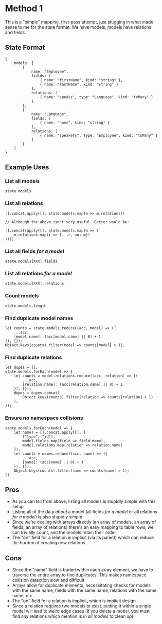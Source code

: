 # Method 1

This is a "simple" mapping, first-pass attempt, just plugging in what made sense
to me for the state format. We have models, models have relations and fields.

## State Format

```
{
	models: [
		{
			name: "Employee",
			fields: [
				{ name: "firstName", kind: "string" },
				{ name: "lastName", kind: "string" }
			],
			relations: [
				{ name: "speaks", type: "Language", kind: "toMany" }
			]
		},
		{
			name: "Language",
			fields: [
				{ name: "name", kind: "string" }
			],
			relations: [
				{ name: "speakers", type: "Employee", kind: "toMany" }
			]
		}
	]
}
```

## Example Uses

### List all models

```
state.models
```

### List all relations

```
[].concat.apply([], state.models.map(m => m.relations))

// Although the above isn't very useful. Better would be:

[].concat(apply([], state.models.map(m => (
	m.relations.map(r => {...r, on: m})
))))
```

### List all fields *for a model*

```
state.models[XXX].fields
```

### List all relations *for a model*

```
state.models[XXX].relations
```

### Count models

```
state.models.length
```

### Find duplicate model names

```
let counts = state.models.reduce((acc, model) => ({
	...acc,
	[model.name]: (acc[model.name] || 0) + 1
}), {});
Object.keys(counts).filter(model => counts[model] > 1);
```

### Find duplicate relations

```
let dupes = [];
state.models.forEach(model => {
	let counts = model.relations.reduce((acc, relation) => ({
		...acc,
		[relation.name]: (acc[relation.name] || 0) + 1
	}), {});
	dupes = dupes.concat(
		Object.keys(counts).filter(relation => counts[relation] > 1)
	);
});
```

### Ensure no namespace collisions

```
state.models.forEach(model => {
	let names = [].concat.apply([], [
		["type", "id"],
		model.fields.map(field => field.name),
		model.relations.map(relation => relation.name)
	]);
	let counts = names.reduce((acc, name) => ({
		...acc,
		[name]: (acc[name] || 0) + 1
	}), {});
	Object.keys(counts).filter(name => counts[name] > 1);
})
```

## Pros

 - As you can tell from above, listing all models is stupidly simple with this
   setup
 - Listing all of the data *about* a model (all fields *for a model* or all
   relations *for a model*) is also stupidly simple
 - Since we're dealing with arrays directly (an array of models, an array of
   fields, an array of relations) there's an easy mapping to table rows, we can
   trivially count, and the models retain their order
 - The "on" field for a relation is implicit (via its parent) which can reduce
   the burden of creating new relations

## Cons

 - Since the "name" field is buried within each array element, we have to
   traverse the entire array to find duplicates. This makes namespace collision
   detection slow and difficult
 - Arrays allow for duplicate elements, necessitating checks for models with the
   same name, fields with the same name, relations with the same name, etc
 - The "on" field for a relation is implicit, which is implicit design
 - Since a relation requires two models to exist, putting it within a single
   model will lead to weird edge cases (if you delete a model, you must find
   any relations which mention is *in all models* to clean up)
